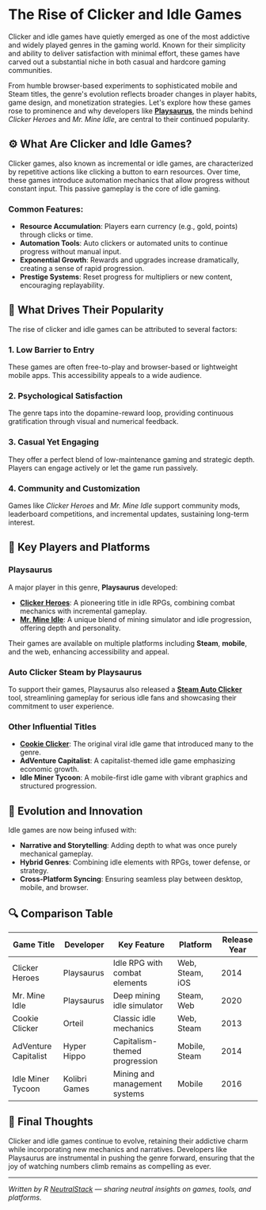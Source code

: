# The Rise of Clicker and Idle Games

Clicker and idle games have quietly emerged as one of the most addictive and widely played genres in the gaming world. Known for their simplicity and ability to deliver satisfaction with minimal effort, these games have carved out a substantial niche in both casual and hardcore gaming communities. 

From humble browser-based experiments to sophisticated mobile and Steam titles, the genre's evolution reflects broader changes in player habits, game design, and monetization strategies. Let's explore how these games rose to prominence and why developers like **[Playsaurus](https://playsaurus.com/)**, the minds behind _Clicker Heroes_ and _Mr. Mine Idle_, are central to their continued popularity.

## ⚙️ What Are Clicker and Idle Games?

Clicker games, also known as incremental or idle games, are characterized by repetitive actions like clicking a button to earn resources. Over time, these games introduce automation mechanics that allow progress without constant input. This passive gameplay is the core of idle gaming.

### Common Features:
- **Resource Accumulation**: Players earn currency (e.g., gold, points) through clicks or time.
- **Automation Tools**: Auto clickers or automated units to continue progress without manual input.
- **Exponential Growth**: Rewards and upgrades increase dramatically, creating a sense of rapid progression.
- **Prestige Systems**: Reset progress for multipliers or new content, encouraging replayability.

## 🚀 What Drives Their Popularity

The rise of clicker and idle games can be attributed to several factors:

### 1. **Low Barrier to Entry**
These games are often free-to-play and browser-based or lightweight mobile apps. This accessibility appeals to a wide audience.

### 2. **Psychological Satisfaction**
The genre taps into the dopamine-reward loop, providing continuous gratification through visual and numerical feedback.

### 3. **Casual Yet Engaging**
They offer a perfect blend of low-maintenance gaming and strategic depth. Players can engage actively or let the game run passively.

### 4. **Community and Customization**
Games like _Clicker Heroes_ and _Mr. Mine Idle_ support community mods, leaderboard competitions, and incremental updates, sustaining long-term interest.

## 🧠 Key Players and Platforms

### Playsaurus
A major player in this genre, **Playsaurus** developed:
- **[Clicker Heroes](https://store.steampowered.com/app/363970/Clicker_Heroes/)**: A pioneering title in idle RPGs, combining combat mechanics with incremental gameplay.
- **[Mr. Mine Idle](https://store.steampowered.com/app/1397920/MrMine/)**: A unique blend of mining simulator and idle progression, offering depth and personality.

Their games are available on multiple platforms including **Steam**, **mobile**, and the web, enhancing accessibility and appeal.

### Auto Clicker Steam by Playsaurus
To support their games, Playsaurus also released a **[Steam Auto Clicker](https://store.steampowered.com/app/2888120/Auto_Clicker/)** tool, streamlining gameplay for serious idle fans and showcasing their commitment to user experience.

### Other Influential Titles
- **[Cookie Clicker](https://store.steampowered.com/app/1454400/Cookie_Clicker/)**: The original viral idle game that introduced many to the genre.
- **AdVenture Capitalist**: A capitalist-themed idle game emphasizing economic growth.
- **Idle Miner Tycoon**: A mobile-first idle game with vibrant graphics and structured progression.

## 🧪 Evolution and Innovation

Idle games are now being infused with:
- **Narrative and Storytelling**: Adding depth to what was once purely mechanical gameplay.
- **Hybrid Genres**: Combining idle elements with RPGs, tower defense, or strategy.
- **Cross-Platform Syncing**: Ensuring seamless play between desktop, mobile, and browser.

## 🔍 Comparison Table

| Game Title             | Developer     | Key Feature                     | Platform        | Release Year |
|------------------------|---------------|----------------------------------|------------------|--------------|
| Clicker Heroes         | Playsaurus    | Idle RPG with combat elements   | Web, Steam, iOS | 2014         |
| Mr. Mine Idle          | Playsaurus    | Deep mining idle simulator      | Steam, Web       | 2020         |
| Cookie Clicker         | Orteil        | Classic idle mechanics          | Web, Steam       | 2013         |
| AdVenture Capitalist   | Hyper Hippo   | Capitalism-themed progression   | Mobile, Steam    | 2014         |
| Idle Miner Tycoon      | Kolibri Games | Mining and management systems   | Mobile           | 2016         |

## 🎯 Final Thoughts

Clicker and idle games continue to evolve, retaining their addictive charm while incorporating new mechanics and narratives. Developers like Playsaurus are instrumental in pushing the genre forward, ensuring that the joy of watching numbers climb remains as compelling as ever.

---

*Written by R [NeutralStack](https://github.com/neutralstack) — sharing neutral insights on games, tools, and platforms.*

